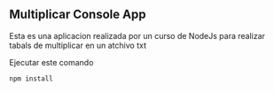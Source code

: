 
## Multiplicar Console App

Esta es una aplicacion realizada por un curso de NodeJs para realizar
tabals de multiplicar en un atchivo txt

Ejecutar este comando

````
npm install
````